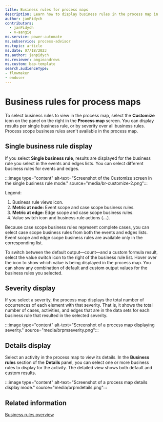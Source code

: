 ```yaml
---
title: Business rules for process maps
description: Learn how to display business rules in the process map in Power Automate Process Mining.
author: janPidych
contributors:
  - janPidych
  - v-aangie
ms.service: power-automate
ms.subservice: process-advisor
ms.topic: article
ms.date: 07/18/2023
ms.author: janpidych
ms.reviewer: angieandrews
ms.custom: bap-template
search.audienceType:
- flowmaker
- enduser
---
```


# Business rules for process maps

 To select business rules to view in the process map, select the **Customize** icon on the panel on the right in the **Process map** screen. You can display results per single business rule, or by severity over all business rules. Process scope business rules aren't available in the process map.

## Single business rule display

If you select **Single business rule**, results are displayed for the business rule you select in the events and edges lists. You can select different business rules for events and edges.

:::image type="content" alt-text="Screenshot of the Customize screen in the single business rule mode." source="media/br-customize-2.png":::

Legend:

1. Business rule views icon.
1. **Metric at node:** Event scope and case scope business rules.
1. **Metric at edge:** Edge scope and case scope business rules.
1. Value switch icon and business rule actions (**...**).

Because case scope business rules represent complete cases, you can select case scope business rules from both the events and edges lists. Event scope and edge scope business rules are available only in the corresponding list.

To switch between the default output&mdash;count&mdash;and a custom formula result, select the value switch icon to the right of the business rule list. Hover over the icon to show which value is being displayed in the process map. You can show any combination of default and custom output values for the business rules you selected.

## Severity display

If you select a severity, the process map displays the total number of occurrences of each element with that severity. That is, it shows the total number of cases, activities, and edges that are in the data sets for each business rule that resulted in the selected severity.

:::image type="content" alt-text="Screenshot of a process map displaying severity." source="media/brpmseverity.png":::

## Details display

Select an activity in the process map to view its details. In the **Business rules** section of the **Details** panel, you can select one or more business rules to display for the activity. The detailed view shows both default and custom results.

:::image type="content" alt-text="Screenshot of a process map details display mode." source="media/brpmdetails.png":::

## Related information

[Business rules overview](business-rules.md)
